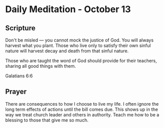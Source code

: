 # Daily Meditation - October 13

## Scripture

Don't be misled — you cannot mock the justice of God. You will always harvest what you plant.
Those who live only to satisfy their own sinful nature will harvest decay and death from that
sinful nature. 

Those who are taught the word of God should provide for their teachers, sharing all good things with
them. 

Galatians 6:6


## Prayer

There are consequences to how I choose to live my life.  I often ignore the long term effects of 
actions until the bill comes due.   This shows up in the way we treat church leader and others in
authority. Teach me how to be a blessing to those that give me so much.


